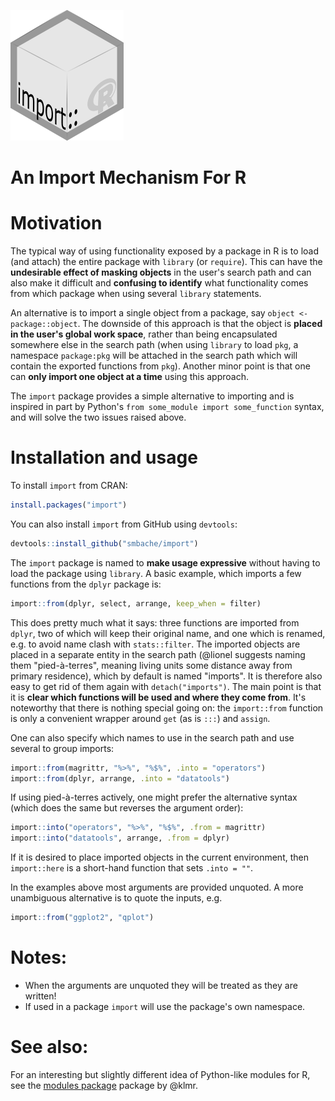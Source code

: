 ![Alt text](./import.png?raw=true "import logo")
# An Import Mechanism For R

# Motivation
The typical way of using functionality exposed by a package in R is to load 
(and attach) the entire package with `library` (or `require`). This can have 
the **undesirable effect of masking objects** in the user's search path and can 
also make it difficult and **confusing to identify** what functionality comes 
from which package when using several `library` statements.

An alternative is to import a single object from a package, say `object <-
package::object`. The downside of this approach is that the object is **placed 
in the user's global work space**, rather than being encapsulated somewhere else
in the search path (when using `library` to load `pkg`, a namespace `package:pkg` 
will be attached in the search path which will contain the exported functions 
from `pkg`). Another minor point is that one can **only import one object at a 
time** using this approach.

The `import` package provides a simple alternative to importing and is inspired
in part by Python's `from some_module import some_function` syntax, and will
solve the two issues raised above.


# Installation and usage 

To install `import` from CRAN:
```R
install.packages("import")
```

You can also install `import` from GitHub using `devtools`:

```R
devtools::install_github("smbache/import")
```

The `import` package is named to **make usage expressive** without having to 
load the package using `library`. A basic example, which imports a few functions
from the `dplyr` package is:

```R
import::from(dplyr, select, arrange, keep_when = filter)
```

This does pretty much what it says: three functions are imported from `dplyr`,
two of which will keep their original name, and one which is renamed, e.g. to
avoid name clash with `stats::filter`. The imported objects are placed in a
separate entity in the search path (@lionel suggests naming them "pied-à-terres", 
meaning living units some distance away from primary residence), which by 
default is named "imports". It is therefore also easy to get rid of them again 
with `detach("imports")`. The main point is that it is **clear which functions 
will be used and where they come from**. It's noteworthy that there is nothing 
special going on: the `import::from` function is only a convenient wrapper 
around `get` (as is `:::`) and `assign`. 

One can also specify which names to use in the search path and use several to 
group imports:

```R
import::from(magrittr, "%>%", "%$%", .into = "operators") 
import::from(dplyr, arrange, .into = "datatools")
```

If using pied-à-terres actively, one might prefer the alternative syntax 
(which does the same but reverses the argument order):

```R
import::into("operators", "%>%", "%$%", .from = magrittr)
import::into("datatools", arrange, .from = dplyr)
```
If it is desired to place imported objects in the current environment, 
then `import::here` is a short-hand function that sets `.into = ""`.

In the examples above most arguments are provided unquoted. A more unambiguous
alternative is to quote the inputs, e.g. 

```R
import::from("ggplot2", "qplot")
```

# Notes:

* When the arguments are unquoted they will be treated as they are written!
* If used in a package `import` will use the package's own namespace.

# See also:

For an interesting but slightly different idea of Python-like modules for R, see the 
[modules package](https://github.com/klmr/modules)
package by @klmr.
